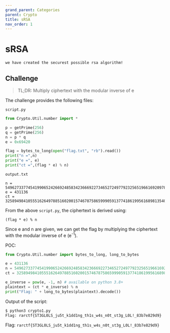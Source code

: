 ```yaml
---
grand_parent: Categories
parent: Crypto
title: sRSA
nav_order: 1
---
```


# sRSA
```
we have created the securest possible rsa algorithm!
```

## Challenge

> TL;DR: Multiply ciphertext with the modular inverse of e

The challenge provides the following files:

`script.py`
``` python
from Crypto.Util.number import *

p = getPrime(256)
q = getPrime(256)
n = p * q
e = 0x69420

flag = bytes_to_long(open("flag.txt", "rb").read())
print("n =",n)
print("e =", e)
print("ct =",(flag * e) % n)
```

`output.txt`
```
n = 5496273377454199065242669248583423666922734652724977923256519661692097814683426757178129328854814879115976202924927868808744465886633837487140240744798219
e = 431136
ct = 3258949841055516264978851602001574678758659990591377418619956168981354029697501692633419406607677808798749678532871833190946495336912907920485168329153735
```

From the above `script.py`, the ciphertext is derived using:
```
(flag * e) % n
```

Since e and n are given, we can get the flag by multiplying the ciphertext with the modular inverse of e (e<sup>-1</sup>).

POC:
``` python
from Crypto.Util.number import bytes_to_long, long_to_bytes

e = 431136
n = 5496273377454199065242669248583423666922734652724977923256519661692097814683426757178129328854814879115976202924927868808744465886633837487140240744798219
ct = 3258949841055516264978851602001574678758659990591377418619956168981354029697501692633419406607677808798749678532871833190946495336912907920485168329153735

e_inverse = pow(e, -1, n) # available on python 3.8+
plaintext = (ct * e_inverse) % n
print("Flag: " + long_to_bytes(plaintext).decode())
```

Output of the script:
``` bash
$ python3 crypto1.py                      
Flag: rarctf{ST3GL0LS_ju5t_k1dd1ng_th1s_w4s_n0t_st3g_L0L!_83b7e829d9}
```

Flag: `rarctf{ST3GL0LS_ju5t_k1dd1ng_th1s_w4s_n0t_st3g_L0L!_83b7e829d9}`